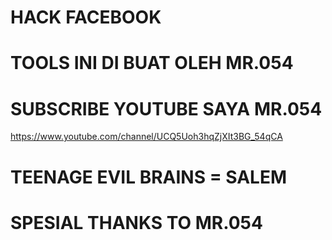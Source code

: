 # HACK FACEBOOK
# TOOLS INI DI BUAT OLEH MR.054
# SUBSCRIBE YOUTUBE SAYA MR.054
https://www.youtube.com/channel/UCQ5Uoh3hqZjXIt3BG_54qCA
# TEENAGE EVIL BRAINS = SALEM
# SPESIAL THANKS TO MR.054
